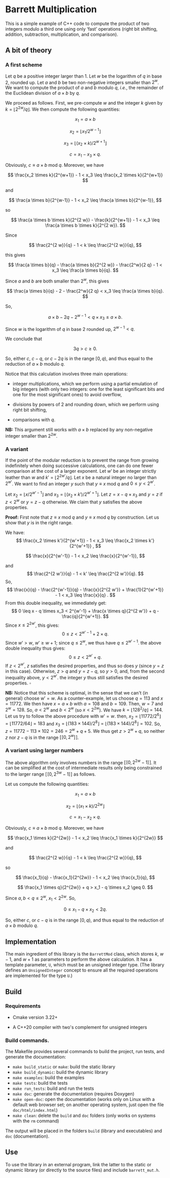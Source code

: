 # Barrett Multiplication

This is a simple example of C++ code to compute the product of two integers modulo a third one using only ‘fast’ operations (right bit shifting, addition, subtraction, multiplication, and comparison). 

## A bit of theory

### A first scheme

Let $q$ be a positive integer larger than $1$. Let $w$ be the logarithm of $q$ in base $2$, rounded up. Let $a$ and $b$ be two non-negative integers smaller than $2^w$. We want to compute the product of $a$ and $b$ modulo $q$, *i.e.*, the remainder of the Euclidean division of $a \times b$ by $q$.

We proceed as follows. First, we pre-compute $w$ and the integer $k$  given by $k = \lfloor 2^{2 w} / q \rfloor$. We then compute the following quantities: 

$$
x_1 = a \times b
$$

$$
x_2 = \lfloor x_1 / 2^{w-1} \rfloor
$$

$$
x_3 = \lfloor (x_2 \times k) / 2^{w+1} \rfloor
$$

$$
c = x_1 - x_3 \times q.
$$

Obviously, $c \equiv a \times b \; \mathrm{mod} \; q$. Moreover, we have

$$
\frac{x_2 \times k}{2^{w+1}} - 1 < x_3 \leq \frac{x_2 \times k}{2^{w+1}}
$$

and 

$$
\frac{a \times b}{2^{w-1}} - 1 < x_2 \leq \frac{a \times b}{2^{w-1}},
$$

so

$$
\frac{a \times b \times k}{2^{2 w}} - \frac{k}{2^{w+1}} - 1 < x_3 \leq \frac{a \times b \times k}{2^{2 w}}.
$$

Since 

$$
\frac{2^{2 w}}{q} - 1 < k \leq \frac{2^{2 w}}{q},
$$

this gives

$$
\frac{a \times b}{q} - \frac{a \times b}{2^{2 w}} - \frac{2^w}{2 q} - 1 < x_3 \leq \frac{a \times b}{q}.
$$

Since $a$ and $b$ are both smaller than $2^w$, this gives

$$
\frac{a \times b}{q} - 2 - \frac{2^w}{2 q} < x_3 \leq \frac{a \times b}{q}.
$$

So, 

$$
a \times b - 2 q - 2^{w-1} < q \times x_3 \leq a \times b.
$$

Since $w$ is the logarithm of $q$ in base $2$ rounded up, $2^{w-1} < q$.

We conclude that 

$$
3 q > c \geq 0.
$$

So, either $c$, $c - q$, or $c - 2 q$ is in the range $[0, q)$, and thus equal to the reduction of $a \times b$ modulo $q$.

Notice that this calculation involves three main operations: 

* integer multiplications, which we perform using a partial emulation of big integers (with only two integers: one for the least significant bits and one for the most significant ones) to avoid overflow, 

* divisions by powers of $2$ and rounding down, which we perform using right bit shifting, 

* comparisons with $q$.

**NB:** This argument still works with $a \times b$ replaced by any non-negative integer smaller than $2^{2w}$. 

### A variant

If the point of the modular reduction is to prevent the range from growing indefinitely when doing successive calculations, one can do one fewer comparison at the cost of a larger exponent. Let $w'$ be an integer strictly leather than $w$ and $k' = \lfloor 2^{2w'} / q \rfloor$. Let $x$ be a natural integer no larger than $2^{w'}$. We want to find an integer $y$ such that $y \equiv x \; \mathrm{mod} \; q$ and $0 \leq y < 2^{w'}$. 

Let $x_2 = \lfloor x / 2^{w'-1} \rfloor$ and $x_3 = \lfloor (x_2 \times k' ) / 2^{w'+1} \rfloor$.
Let $z = x - q \times x_3$ and $y = z$ if $z < 2^w$ or $y = z - q$ otherwise. We claim that $y$ satisfies the above properties. 

**Proof:** First note that $z \equiv x \; \mathrm{mod} \; q$ and $y \equiv x \; \mathrm{mod} \; q$ by construction. Let us show that $y$ is in the right range. 

We have: 
$$
\frac{x_2 \times k'}{2^{w'+1}} - 1 
< x_3 
\leq \frac{x_2 \times k'}{2^{w'+1}} ,
$$

$$
\frac{x}{2^{w'-1}} - 1
< x_2
\leq \frac{x}{2^{w'-1}},
$$

and
$$
\frac{2^{2 w'}}{q} - 1
< k'
\leq \frac{2^{2 w'}}{q}.
$$
So, 
$$
\frac{x}{q} - \frac{2^{w'-1}}{q} - \frac{x}{2^{2 w'}} + \frac{1}{2^{w'+1}} - 1
< x_3
\leq \frac{x}{q} .
$$
From this double inequality, we immediately get:
$$
0 \leq 
x - q \times x_3
< 2^{w'-1} + \frac{x \times q}{2^{2 w'}} + q - \frac{q}{2^{w'+1}}.
$$
Since $x \leq 2^{2 w'}$,  this gives:
$$
0 \leq 
z
< 2^{w'-1} + 2 \times q .
$$
Since $w' > w$, $w' \geq w+1$; since $q \leq 2^w$, we thus have $q \leq 2^{w'-1}$. the above double inequality thus gives: 
$$
0 \leq z
< 2^{w'} + q.
$$
If $z < 2^{w'}$, $z$ satisfies the desired properties, and thus so does $y$ (since $y = z$ in this case). Otherwise, $z > q$ and $y = z - q$, so $y > 0$, and, from the second inequality above, $y < 2^{w'}$. the integer $y$ thus still satisfies the desired properties. $\square$



**NB:** Notice that this scheme is optimal, in the sense that we can't (in general) choose $w' = w$. As a counter-example, let us choose $q = 113$ and $x = 11772$. We then have $x = a \times b$ with $a = 108$ and $b = 109$. Then, $w = 7$ and $2^w = 128$. So, $a < 2^w$ and $b < 2^w$ (so $x < 2^{2w}$). We have $k = \lfloor 128^2 / q \rfloor = 144$. Let us try  to follow the above procedure with $w' = w$. then, $x_2 = \lfloor 11772 / 2^6 \rfloor = \lfloor 11772 / 64 \rfloor = 183$ and $x_3 = \lfloor (183 \times 144 ) / 2^8 \rfloor = \lfloor (183 \times 144 ) / 2^8 \rfloor = 102$. So, $z = 11772 - 113 \times 102 = 246 = 2^w +q + 5$. We thus get $z > 2^w + q$, so neither $z$ nor $z-q$ is in the range $[\![0, 2^w]\!]$.

### A variant using larger numbers

The above algorithm only involves numbers in the range $[\![0, 2^{2w}-1]\!]$. It can be simplified at the cost of intermediate results only being constrained to the larger range $[\![0, 2^{3w}-1]\!]$ as follows. 

Let us compute the following quantities: 

$$
x_1 = a \times b
$$

$$
x_2 = \lfloor (x_1 \times k) / 2^{2w} \rfloor
$$

$$
c = x_1 - x_2 \times q.
$$

Obviously, $c \equiv a \times b \; \mathrm{mod} \; q$. Moreover, we have

$$
\frac{x_1 \times k}{2^{2w}} - 1 < x_2 \leq \frac{x_1 \times k}{2^{2w}}
$$

and

$$
\frac{2^{2 w}}{q} - 1 < k \leq \frac{2^{2 w}}{q},
$$

so

$$
\frac{x_1}{q} - \frac{x_1}{2^{2w}} - 1 < x_2 \leq \frac{x_1}{q},
$$

$$
\frac{x_1 \times q}{2^{2w}} + q > x_1 - q \times x_2 \geq 0.
$$

Since $a, b < q \leq 2^w$, $x_1 < 2^{2w}$. So, 

$$
0 \leq x_1 - q \times x_2 < 2 q.
$$

So, either $c$, or $c - q$ is in the range $[0, q)$, and thus equal to the reduction of $a \times b$ modulo $q$.

## Implementation

The main ingredient of this library is the `BarrettMod` class, which stores $k$, $w-1$, and $w+1$ as parameters to perform the above calculation. It has a template parameter, `U`, which must be an unsigned integer type. (The library defines an `UnsignedInteger` concept to ensure all the required operations are implemented for the type `U`.) 

## Build

### Requirements

* Cmake version 3.22+

* A C++20 compiler with two's complement for unsigned integers

### Build commands.

The Makefile provides several commands to build the project, run tests, and generate the documentation:

* `make build_static` or `make`: build the static library
* `make build_dynamic`: build the dynamic library
* `make examples`: build the examples
* `make tests`: build the tests
* `make run_tests`: build and run the tests
* `make doc`: generate the documentation (requires Doxygen)
* `make open-doc`: open the documentation (works only on Linux with a default web browser set; on another operating system, just open the file `doc/html/index.html`)
* `make clean`: delete the `build` and `doc` folders (only works on systems with the `rm` command)

The output will be placed in the folders `build` (library and executables) and `doc` (documentation).

## Use

To use the library in an external program, link the latter to the static or dynamic library (or directly to the source files) and include `barrett_mut.h`.
